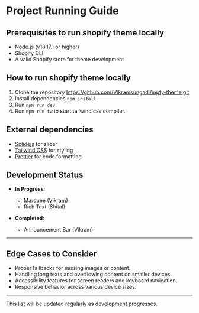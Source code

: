 # Project Running Guide

## Prerequisites to run shopify theme locally

- Node.js (v18.17.1 or higher)
- Shopify CLI
- A valid Shopify store for theme development

## How to run shopify theme locally

1. Clone the repository https://github.com/Vikramsungadi/mpty-theme.git
2. Install dependencies `npm install`
3. Run `npm run dev`
4. Run `npm run tw` to start tailwind css compiler.

## External dependencies

- [Splidejs](https://splidejs.com/) for slider
- [Tailwind CSS](https://tailwindcss.com/) for styling
- [Prettier](https://prettier.io/) for code formatting

## Development Status

- **In Progress**:

  - Marquee (Vikram)
  - Rich Text (Shital)

- **Completed**:

  - Announcement Bar (Vikram)

---

## Edge Cases to Consider

- Proper fallbacks for missing images or content.
- Handling long texts and overflowing content on smaller devices.
- Accessibility features for screen readers and keyboard navigation.
- Responsive behavior across various device sizes.

---

This list will be updated regularly as development progresses.
